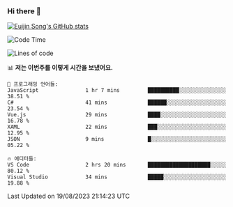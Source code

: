 ### Hi there 👋

[![Euijin Song's GitHub stats](https://github-readme-stats.vercel.app/api?username=lstar2397&count_private=true&show_icons=true&theme=tokyonight&locale=kr)](https://github.com/anuraghazra/github-readme-stats)

<!--START_SECTION:waka-->
![Code Time](http://img.shields.io/badge/Code%20Time-168%20hrs%2026%20mins-blue)

![Lines of code](https://img.shields.io/badge/%EC%A0%80%EB%8A%94%20%EC%97%AC%ED%83%9C%EA%B9%8C%EC%A7%80%20-748.1%20thousand%20%EC%A4%84%EC%9D%98%20%EC%BD%94%EB%93%9C%EB%A5%BC%20%EC%9E%91%EC%84%B1%ED%96%88%EC%96%B4%EC%9A%94.-blue)

📊 **저는 이번주를 이렇게 시간을 보냈어요.** 

```text
💬 프로그래밍 언어들: 
JavaScript               1 hr 7 mins         ██████████░░░░░░░░░░░░░░░   38.51 % 
C#                       41 mins             ██████░░░░░░░░░░░░░░░░░░░   23.54 % 
Vue.js                   29 mins             ████░░░░░░░░░░░░░░░░░░░░░   16.78 % 
XAML                     22 mins             ███░░░░░░░░░░░░░░░░░░░░░░   12.95 % 
JSON                     9 mins              █░░░░░░░░░░░░░░░░░░░░░░░░   05.22 % 

🔥 에디터들: 
VS Code                  2 hrs 20 mins       ████████████████████░░░░░   80.12 % 
Visual Studio            34 mins             █████░░░░░░░░░░░░░░░░░░░░   19.88 % 
```


 Last Updated on 19/08/2023 21:14:23 UTC
<!--END_SECTION:waka-->

<!--
**lstar2397/lstar2397** is a ✨ _special_ ✨ repository because its `README.md` (this file) appears on your GitHub profile.

Here are some ideas to get you started:

- 🔭 I’m currently working on ...
- 🌱 I’m currently learning ...
- 👯 I’m looking to collaborate on ...
- 🤔 I’m looking for help with ...
- 💬 Ask me about ...
- 📫 How to reach me: ...
- 😄 Pronouns: ...
- ⚡ Fun fact: ...
-->
